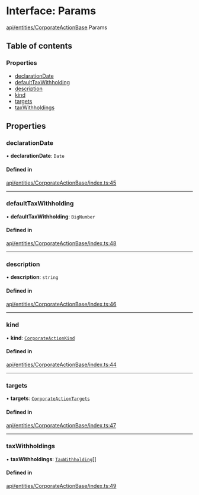 # Interface: Params

[api/entities/CorporateActionBase](../wiki/api.entities.CorporateActionBase).Params

## Table of contents

### Properties

- [declarationDate](../wiki/api.entities.CorporateActionBase.Params#declarationdate)
- [defaultTaxWithholding](../wiki/api.entities.CorporateActionBase.Params#defaulttaxwithholding)
- [description](../wiki/api.entities.CorporateActionBase.Params#description)
- [kind](../wiki/api.entities.CorporateActionBase.Params#kind)
- [targets](../wiki/api.entities.CorporateActionBase.Params#targets)
- [taxWithholdings](../wiki/api.entities.CorporateActionBase.Params#taxwithholdings)

## Properties

### declarationDate

• **declarationDate**: `Date`

#### Defined in

[api/entities/CorporateActionBase/index.ts:45](https://github.com/PolymeshAssociation/polymesh-sdk/blob/fe2e6dd1/src/api/entities/CorporateActionBase/index.ts#L45)

___

### defaultTaxWithholding

• **defaultTaxWithholding**: `BigNumber`

#### Defined in

[api/entities/CorporateActionBase/index.ts:48](https://github.com/PolymeshAssociation/polymesh-sdk/blob/fe2e6dd1/src/api/entities/CorporateActionBase/index.ts#L48)

___

### description

• **description**: `string`

#### Defined in

[api/entities/CorporateActionBase/index.ts:46](https://github.com/PolymeshAssociation/polymesh-sdk/blob/fe2e6dd1/src/api/entities/CorporateActionBase/index.ts#L46)

___

### kind

• **kind**: [`CorporateActionKind`](../wiki/api.entities.CorporateActionBase.types.CorporateActionKind)

#### Defined in

[api/entities/CorporateActionBase/index.ts:44](https://github.com/PolymeshAssociation/polymesh-sdk/blob/fe2e6dd1/src/api/entities/CorporateActionBase/index.ts#L44)

___

### targets

• **targets**: [`CorporateActionTargets`](../wiki/api.entities.CorporateActionBase.types.CorporateActionTargets)

#### Defined in

[api/entities/CorporateActionBase/index.ts:47](https://github.com/PolymeshAssociation/polymesh-sdk/blob/fe2e6dd1/src/api/entities/CorporateActionBase/index.ts#L47)

___

### taxWithholdings

• **taxWithholdings**: [`TaxWithholding`](../wiki/api.entities.CorporateActionBase.types.TaxWithholding)[]

#### Defined in

[api/entities/CorporateActionBase/index.ts:49](https://github.com/PolymeshAssociation/polymesh-sdk/blob/fe2e6dd1/src/api/entities/CorporateActionBase/index.ts#L49)
